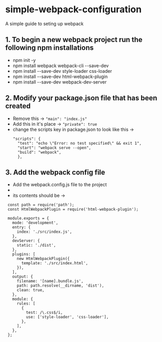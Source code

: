 # simple-webpack-configuration
A simple guide to seting up webpack

## 1. To begin a new webpack project run the following npm installations
- npm init -y
- npm install webpack webpack-cli --save-dev
- npm install --save-dev style-loader css-loader
- npm install --save-dev html-webpack-plugin
- npm install --save-dev webpack-dev-server

## 2. Modify your package.json file that has been created
- Remove this -> ```"main": "index.js" ```
- Add this in it's place -> ```"private": true```
- change the scripts key in package.json to look like this ->
  ```
  "scripts": {
    "test": "echo \"Error: no test specified\" && exit 1",
    "start": "webpack serve --open",
    "build": "webpack",
    }, 
  ```
 
 ## 3. Add the webpack config file
 - Add the webpack.config.js file to the project
 -
 - its contents should be ->
 ```
  const path = require('path');
  const HtmlWebpackPlugin = require('html-webpack-plugin');

  module.exports = {
    mode: 'development',
    entry: {
      index: './src/index.js',
    },
    devServer: {
      static: './dist',
    },
    plugins: [
      new HtmlWebpackPlugin({
        template: './src/index.html',
      }),
    ],
    output: {
      filename: '[name].bundle.js',
      path: path.resolve(__dirname, 'dist'),
      clean: true,
    },
    module: {
      rules: [
        {
          test: /\.css$/i,
          use: ['style-loader', 'css-loader'],
        },
      ],
    },
  };

 ```
